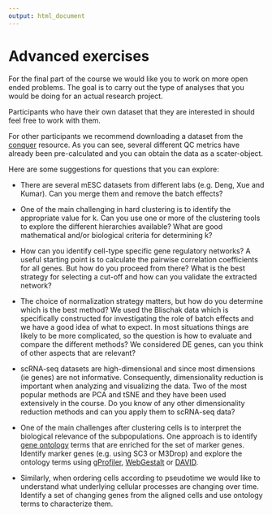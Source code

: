```yaml
---
output: html_document
---
```


# Advanced exercises

For the final part of the course we would like you to work on more open ended problems. The goal is to carry out the type of analyses that you would be doing for an actual research project. 

Participants who have their own dataset that they are interested in should feel free to work with them. 

For other participants we recommend downloading a dataset from the [conquer](http://imlspenticton.uzh.ch:3838/conquer/) resource. As you can see, several different QC metrics have already been pre-calculated and you can obtain the data as a scater-object.

Here are some suggestions for questions that you can explore:

* There are several mESC datasets from different labs (e.g. Deng, Xue and Kumar). Can you merge them and remove the batch effects?

* One of the main challenging in hard clustering is to identify the appropriate value for k. Can you use one or more of the clustering tools to explore the different hierarchies available? What are good mathematical and/or biological criteria for determining k?

* How can you identify cell-type specific gene regulatory networks? A useful starting point is to calculate the pairwise correlation coefficients for all genes. But how do you proceed from there? What is the best strategy for selecting a cut-off and how can you validate the extracted network?

* The choice of normalization strategy matters, but how do you determine which is the best method? We used the Blischak data which is specifically constructed for investigating the role of batch effects and we have a good idea of what to expect. In most situations things are likely to be more complicated, so the question is how to evaluate and compare the different methods? We considered DE genes, can you think of other aspects that are relevant? 

* scRNA-seq datasets are high-dimensional and since most dimensions (ie genes) are not informative. Consequently, dimensionality reduction is important when analyzing and visualizing the data. Two of the most popular methods are PCA and tSNE and they have been used extensively in the course. Do you know of any other dimensionality reduction methods and can you apply them to scRNA-seq data?

* One of the main challenges after clustering cells is to interpret the biological relevance of the subpopulations. One approach is to identify [gene ontology](http://geneontology.org/) terms that are enriched for the set of marker genes. Identify marker genes (e.g. using SC3 or M3Drop) and explore the ontology terms using [gProfiler](http://biit.cs.ut.ee/gprofiler/), [WebGestalt](http://www.webgestalt.org/) or [DAVID](https://david.ncifcrf.gov/).

* Similarly, when ordering cells according to pseudotime we would like to understand what underlying cellular processes are changing over time. Identify a set of changing genes from the aligned cells and use ontology terms to characterize them.
